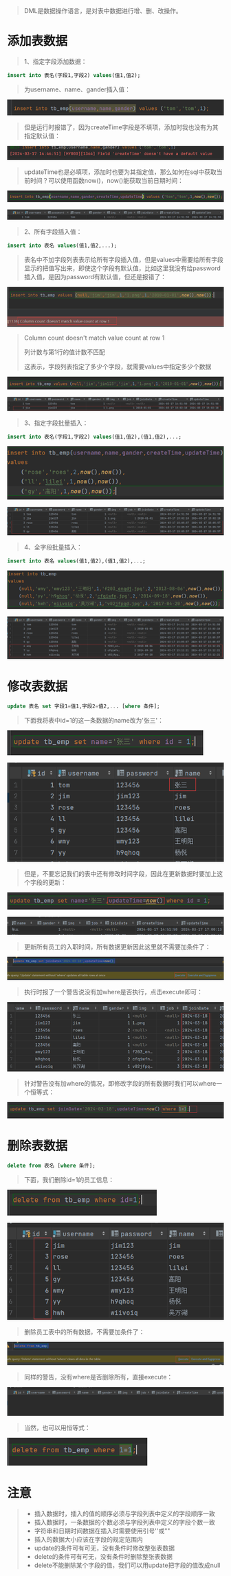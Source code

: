 > DML是数据操作语言，是对表中数据进行增、删、改操作。



# 添加表数据

> 1、指定字段添加数据：

```sql
insert into 表名(字段1,字段2) values(值1,值2);
```

> 为username、name、gander插入值：

![image-20240317144740492](assets/image-20240317144740492.png)

> 但是运行时报错了，因为createTime字段是不填项，添加时我也没有为其指定默认值：

![image-20240317144855708](assets/image-20240317144855708.png)

> updateTime也是必填项，添加时也要为其指定值，那么如何在sql中获取当前时间？可以使用函数now()，now()能获取当前日期时间：

![image-20240317145123397](assets/image-20240317145123397.png)

![image-20240317145225525](assets/image-20240317145225525.png)

> 2、所有字段插入值：

```sql
insert into 表名 values(值1,值2,...);
```

> 表名中不加字段列表表示给所有字段插入值，但是values中需要给所有字段显示的把值写出来，即使这个字段有默认值，比如这里我没有给password插入值，是因为password有默认值，但还是报错了：

![image-20240317150015358](assets/image-20240317150015358.png)

>  Column count doesn't match value count at row 1
>
> 列计数与第1行的值计数不匹配
>
> 这表示，字段列表指定了多少个字段，就需要values中指定多少个数据

![image-20240317150142450](assets/image-20240317150142450.png)

![image-20240317150234636](assets/image-20240317150234636.png)

> 3、指定字段批量插入：

```sql
insert into 表名(字段1,字段2) values(值1,值2),(值1,值2),...;
```

![image-20240317150604996](assets/image-20240317150604996.png)

![image-20240317150638397](assets/image-20240317150638397.png)

> 4、全字段批量插入：

```sql
insert into 表名 values(值1,值2),(值1,值2),...;
```

![image-20240317151213962](assets/image-20240317151213962.png)

![image-20240317151236625](assets/image-20240317151236625.png)



# 修改表数据

```sql
update 表名 set 字段1=值1,字段2=值2,... [where 条件];
```

> 下面我将表中id=1的这一条数据的name改为'张三'：

![image-20240317165801344](assets/image-20240317165801344.png)

![image-20240317165813474](assets/image-20240317165813474.png)

> 但是，不要忘记我们的表中还有修改时间字段，因此在更新数据时要加上这个字段的更新：

![image-20240317170006871](assets/image-20240317170006871.png)

![image-20240317170027140](assets/image-20240317170027140.png)

> 更新所有员工的入职时间，所有数据更新因此这里就不需要加条件了：

![image-20240317170541275](assets/image-20240317170541275.png)

> 执行时报了一个警告说没有加where是否执行，点击execute即可：

![image-20240317170653568](assets/image-20240317170653568.png)

> 针对警告没有加where的情况，即修改字段的所有数据时我们可以where一个恒等式：

![image-20240317170912979](assets/image-20240317170912979.png)



# 删除表数据

```sql
delete from 表名 [where 条件];
```

> 下面，我们删除id=1的员工信息：

![image-20240317171219059](assets/image-20240317171219059.png)

![image-20240317171240539](assets/image-20240317171240539.png)

> 删除员工表中的所有数据，不需要加条件了：

![image-20240317171446668](assets/image-20240317171446668.png)

> 同样的警告，没有where是否删除所有，直接execute：

![image-20240317171553547](assets/image-20240317171553547.png)

> 当然，也可以用恒等式：

![image-20240317171641004](assets/image-20240317171641004.png)



# 注意

> - 插入数据时，插入的值的顺序必须与字段列表中定义的字段顺序一致
> - 插入数据时，一条数据的个数必须与字段列表中定义的字段个数一致
> - 字符串和日期时间数据在插入时需要使用引号''或""
> - 插入的数据大小应该在字段的规定范围内
> - update的条件可有可无，没有条件时修改整张表数据
> - delete的条件可有可无，没有条件时删除整张表数据
> - delete不能删除某个字段的值，我们可以用update把字段的值改成null